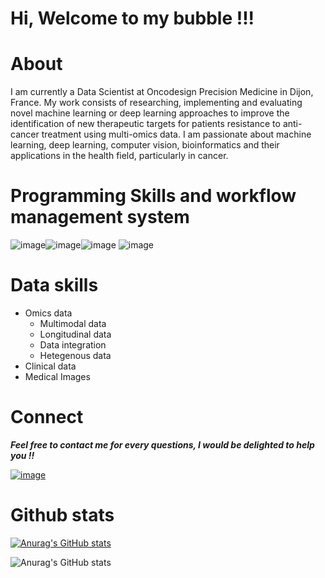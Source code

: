 # Hi, Welcome to my bubble !!!

# About
I am currently a Data Scientist at Oncodesign Precision Medicine in Dijon, France. My work consists of researching, implementing and evaluating novel machine learning or deep learning approaches to improve the identification of new therapeutic targets for patients resistance to anti-cancer treatment using multi-omics data.
I am passionate about machine learning, deep learning, computer vision, bioinformatics and their applications in the health field, particularly in cancer. 

# Programming Skills and  workflow management system

![image](https://user-images.githubusercontent.com/93058160/219758082-a5435cec-9be1-46c0-88fd-fbc310c08fd2.png)![image](https://user-images.githubusercontent.com/93058160/219766237-c726f485-4d0e-4a88-81f7-e1260e42c51a.png)![image](https://user-images.githubusercontent.com/93058160/219765890-6b703f46-3fcf-4948-b056-578fd829f0f3.png) ![image](https://user-images.githubusercontent.com/93058160/219764648-28e1975c-6078-4918-aed5-21a7b7b23a49.png)

# Data skills 
+ Omics data 
  - Multimodal data
  - Longitudinal data
  - Data integration 
  - Hetegenous data 
+ Clinical data 
+ Medical Images 

# Connect 

***Feel free to contact me for every questions, I would be delighted to help you !!***

[![image](https://user-images.githubusercontent.com/93058160/219759634-72ce4866-777e-495c-a06d-a3a87ff36da8.png)](https://www.linkedin.com/in/lamine-toure/) 

# Github stats 

[![Anurag's GitHub stats](https://github-readme-stats.vercel.app/api?username=LamineTOU)](https://github.com/LamineTou/github-readme-stats)

![Anurag's GitHub stats](https://github-readme-stats.vercel.app/api?username=anuraghazra&show_icons=true&theme=radical)

